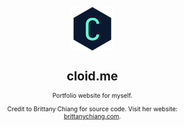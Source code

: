 <div align="center">
  <img alt="Logo" src="https://github.com/Cloid/portfolio/blob/main/src/images/logo.png" width="100" />
</div>
<h1 align="center">
  cloid.me
</h1>
<p align="center">
  Portfolio website for myself.
  
</p>

<p align="center">
Credit to Brittany Chiang for source code. Visit her website:  <a href="https://brittanychiang.com" target="_blank">brittanychiang.com</a>.  
</p>

